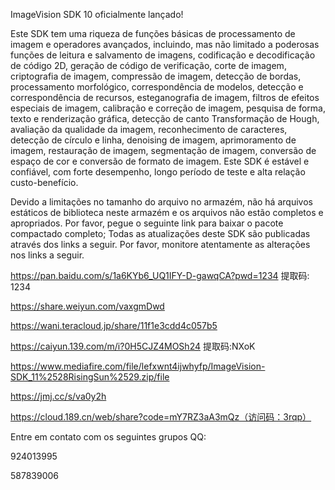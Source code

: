 ImageVision SDK 10 oficialmente lançado!

Este SDK tem uma riqueza de funções básicas de processamento de imagem e operadores avançados, incluindo, mas não limitado a poderosas funções de leitura e salvamento de imagens, codificação e decodificação de código 2D, geração de código de verificação, corte de imagem, criptografia de imagem, compressão de imagem, detecção de bordas, processamento morfológico, correspondência de modelos, detecção e correspondência de recursos, esteganografia de imagem, filtros de efeitos especiais de imagem, calibração e correção de imagem, pesquisa de forma, texto e renderização gráfica, detecção de canto Transformação de Hough, avaliação da qualidade da imagem, reconhecimento de caracteres, detecção de círculo e linha, denoising de imagem, aprimoramento de imagem, restauração de imagem, segmentação de imagem, conversão de espaço de cor e conversão de formato de imagem. Este SDK é estável e confiável, com forte desempenho, longo período de teste e alta relação custo-benefício.

Devido a limitações no tamanho do arquivo no armazém, não há arquivos estáticos de biblioteca neste armazém e os arquivos não estão completos e apropriados. Por favor, pegue o seguinte link para baixar o pacote compactado completo; Todas as atualizações deste SDK são publicadas através dos links a seguir. Por favor, monitore atentamente as alterações nos links a seguir.

https://pan.baidu.com/s/1a6KYb6_UQ1IFY-D-gawqCA?pwd=1234 提取码: 1234

https://share.weiyun.com/vaxgmDwd

https://wani.teracloud.jp/share/11f1e3cdd4c057b5

https://caiyun.139.com/m/i?0H5CJZ4MOSh24  提取码:NXoK

https://www.mediafire.com/file/lefxwnt4ijwhyfp/ImageVision-SDK_11%2528RisingSun%2529.zip/file

https://jmj.cc/s/va0y2h

https://cloud.189.cn/web/share?code=mY7RZ3aA3mQz（访问码：3rqp）

Entre em contato com os seguintes grupos QQ:

924013995

587839006
